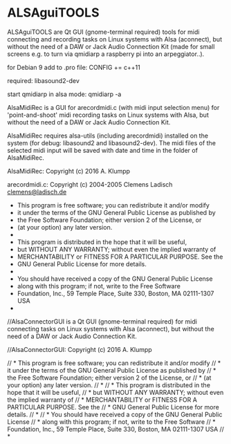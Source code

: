 # ALSAguiTOOLS
ALSAguiTOOLS are Qt GUI (gnome-terminal required) tools for midi connecting and recording tasks on Linux systems with Alsa (aconnect), but without the need of a DAW or Jack Audio Connection Kit (made for small screens e.g. to turn via qmidiarp a raspberry pi into an arpeggiator..).

for Debian 9 add to .pro file:
CONFIG += c++11

required:
libasound2-dev

start qmidiarp in alsa mode:
qmidiarp -a


AlsaMidiRec is a GUI for arecordmidi.c (with midi input selection menu) for 'point-and-shoot' midi recording tasks on Linux systems with Alsa, but without the need of a DAW or Jack Audio Connection Kit. 

AlsaMidiRec requires alsa-utils (including arecordmidi) installed on the system (for debug: libasound2 and libasound2-dev). The midi files of the selected midi input will be saved with date and time in the folder of AlsaMidiRec. 

AlsaMidiRec: Copyright (c) 2016 A. Klumpp

arecordmidi.c:  Copyright (c) 2004-2005 Clemens Ladisch <clemens@ladisch.de>

 *  This program is free software; you can redistribute it and/or modify
 *  it under the terms of the GNU General Public License as published by
 *  the Free Software Foundation; either version 2 of the License, or
 *  (at your option) any later version.
 *
 *  This program is distributed in the hope that it will be useful,
 *  but WITHOUT ANY WARRANTY; without even the implied warranty of
 *  MERCHANTABILITY or FITNESS FOR A PARTICULAR PURPOSE.  See the
 *  GNU General Public License for more details.
 *
 *  You should have received a copy of the GNU General Public License
 *  along with this program; if not, write to the Free Software
 *  Foundation, Inc., 59 Temple Place, Suite 330, Boston, MA  02111-1307 USA
 *


//AlsaConnectorGUI is a Qt GUI (gnome-terminal required) for midi connecting tasks on Linux systems with Alsa (aconnect), but without the need of a DAW or Jack Audio Connection Kit.

//AlsaConnectorGUI: Copyright (c) 2016 A. Klumpp


// *  This program is free software; you can redistribute it and/or modify
// *  it under the terms of the GNU General Public License as published by
// *  the Free Software Foundation; either version 2 of the License, or
// *  (at your option) any later version.
// *
// *  This program is distributed in the hope that it will be useful,
// *  but WITHOUT ANY WARRANTY; without even the implied warranty of
// *  MERCHANTABILITY or FITNESS FOR A PARTICULAR PURPOSE.  See the
// *  GNU General Public License for more details.
// *
// *  You should have received a copy of the GNU General Public License
// *  along with this program; if not, write to the Free Software
// *  Foundation, Inc., 59 Temple Place, Suite 330, Boston, MA  02111-1307 USA
// *

